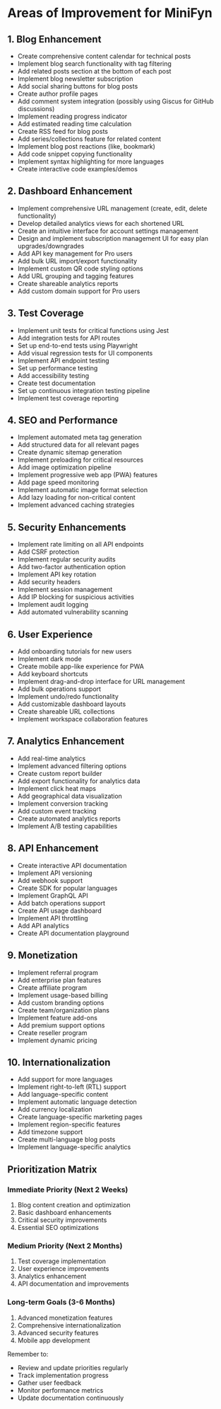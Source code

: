 # Areas of Improvement for MiniFyn

## 1. Blog Enhancement
- Create comprehensive content calendar for technical posts
- Implement blog search functionality with tag filtering
- Add related posts section at the bottom of each post
- Implement blog newsletter subscription
- Add social sharing buttons for blog posts
- Create author profile pages
- Add comment system integration (possibly using Giscus for GitHub discussions)
- Implement reading progress indicator
- Add estimated reading time calculation
- Create RSS feed for blog posts
- Add series/collections feature for related content
- Implement blog post reactions (like, bookmark)
- Add code snippet copying functionality
- Implement syntax highlighting for more languages
- Create interactive code examples/demos

## 2. Dashboard Enhancement
- Implement comprehensive URL management (create, edit, delete functionality)
- Develop detailed analytics views for each shortened URL
- Create an intuitive interface for account settings management
- Design and implement subscription management UI for easy plan upgrades/downgrades
- Add API key management for Pro users
- Add bulk URL import/export functionality
- Implement custom QR code styling options
- Add URL grouping and tagging features
- Create shareable analytics reports
- Add custom domain support for Pro users

## 3. Test Coverage
- Implement unit tests for critical functions using Jest
- Add integration tests for API routes
- Set up end-to-end tests using Playwright
- Add visual regression tests for UI components
- Implement API endpoint testing
- Set up performance testing
- Add accessibility testing
- Create test documentation
- Set up continuous integration testing pipeline
- Implement test coverage reporting

## 4. SEO and Performance
- Implement automated meta tag generation
- Add structured data for all relevant pages
- Create dynamic sitemap generation
- Implement preloading for critical resources
- Add image optimization pipeline
- Implement progressive web app (PWA) features
- Add page speed monitoring
- Implement automatic image format selection
- Add lazy loading for non-critical content
- Implement advanced caching strategies

## 5. Security Enhancements
- Implement rate limiting on all API endpoints
- Add CSRF protection
- Implement regular security audits
- Add two-factor authentication option
- Implement API key rotation
- Add security headers
- Implement session management
- Add IP blocking for suspicious activities
- Implement audit logging
- Add automated vulnerability scanning

## 6. User Experience
- Add onboarding tutorials for new users
- Implement dark mode
- Create mobile app-like experience for PWA
- Add keyboard shortcuts
- Implement drag-and-drop interface for URL management
- Add bulk operations support
- Implement undo/redo functionality
- Add customizable dashboard layouts
- Create shareable URL collections
- Implement workspace collaboration features

## 7. Analytics Enhancement
- Add real-time analytics
- Implement advanced filtering options
- Create custom report builder
- Add export functionality for analytics data
- Implement click heat maps
- Add geographical data visualization
- Implement conversion tracking
- Add custom event tracking
- Create automated analytics reports
- Implement A/B testing capabilities

## 8. API Enhancement
- Create interactive API documentation
- Implement API versioning
- Add webhook support
- Create SDK for popular languages
- Implement GraphQL API
- Add batch operations support
- Create API usage dashboard
- Implement API throttling
- Add API analytics
- Create API documentation playground

## 9. Monetization
- Implement referral program
- Add enterprise plan features
- Create affiliate program
- Implement usage-based billing
- Add custom branding options
- Create team/organization plans
- Implement feature add-ons
- Add premium support options
- Create reseller program
- Implement dynamic pricing

## 10. Internationalization
- Add support for more languages
- Implement right-to-left (RTL) support
- Add language-specific content
- Implement automatic language detection
- Add currency localization
- Create language-specific marketing pages
- Implement region-specific features
- Add timezone support
- Create multi-language blog posts
- Implement language-specific analytics

## Prioritization Matrix

### Immediate Priority (Next 2 Weeks)
1. Blog content creation and optimization
2. Basic dashboard enhancements
3. Critical security improvements
4. Essential SEO optimizations

### Medium Priority (Next 2 Months)
1. Test coverage implementation
2. User experience improvements
3. Analytics enhancement
4. API documentation and improvements

### Long-term Goals (3-6 Months)
1. Advanced monetization features
2. Comprehensive internationalization
3. Advanced security features
4. Mobile app development

Remember to:
- Review and update priorities regularly
- Track implementation progress
- Gather user feedback
- Monitor performance metrics
- Update documentation continuously